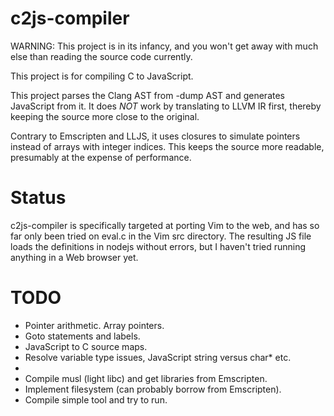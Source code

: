 # c2js-compiler

WARNING: This project is in its infancy, and you won't get away with much else
than reading the source code currently.

This project is for compiling C to JavaScript.

This project parses the Clang AST from -dump AST and generates JavaScript from
it. It does _NOT_ work by translating to LLVM IR first, thereby keeping the
source more close to the original.

Contrary to Emscripten and LLJS, it uses closures to simulate pointers instead
of arrays with integer indices. This keeps the source more readable, presumably
at the expense of performance.

# Status
c2js-compiler is specifically targeted at porting Vim to the web, and has so
far only been tried on eval.c in the Vim src directory. The resulting JS file
loads the definitions in nodejs without errors, but I haven't tried running
anything in a Web browser yet.

# TODO
 - Pointer arithmetic. Array pointers.
 - Goto statements and labels.
 - JavaScript to C source maps.
 - Resolve variable type issues, JavaScript string versus char\* etc.
 -
 - Compile musl (light libc) and get libraries from Emscripten.
 - Implement filesystem (can probably borrow from Emscripten).
 - Compile simple tool and try to run.
